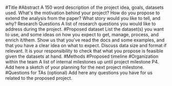 #Title
#Abstract
A 150 word description of the project idea, goals, datasets used. What's the motivation behind your project? How do you propose to extend the analysis from the paper? What story would you like to tell, and why? 
Research Questions
A list of research questions you would like to address during the project.
#Proposed dataset
List the dataset(s) you want to use, and some ideas on how you expect to get, manage, process, and enrich it/them. Show us that you've read the docs and some examples, and that you have a clear idea on what to expect. Discuss data size and format if relevant. It is your responsibility to check that what you propose is feasible given the datasets at hand.
#Methods
#Proposed timeline
#Organization within the team
A list of internal milestones up until project milestone P4. Add here a sketch of your planning for the next project milestone.
#Questions for TAs (optional)
Add here any questions you have for us related to the proposed project.
